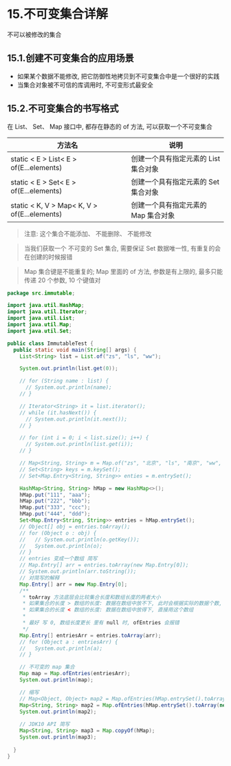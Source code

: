 # 15.不可变集合详解

不可以被修改的集合

## 15.1.创建不可变集合的应用场景

* 如果某个数据不能修改, 把它防御性地拷贝到不可变集合中是一个很好的实践
* 当集合对象被不可信的库调用时, 不可变形式最安全

## 15.2.不可变集合的书写格式

在 List、 Set、 Map 接口中, 都存在静态的 of 方法, 可以获取一个不可变集合

方法名 | 说明
-- | --
static < E > List< E > of(E...elements) | 创建一个具有指定元素的 List 集合对象
static < E > Set< E > of(E...elements) | 创建一个具有指定元素的 Set 集合对象
static < K, V > Map< K, V > of(E...elements) | 创建一个具有指定元素的 Map 集合对象

> 注意: 这个集合不能添加、 不能删除、 不能修改

> 当我们获取一个 不可变的 Set 集合, 需要保证 Set 数据唯一性, 有重复的会在创建的时候报错

> Map 集合键是不能重复的; Map 里面的 of 方法, 参数是有上限的, 最多只能传递 20 个参数, 10 个键值对

```java
package src.immutable;

import java.util.HashMap;
import java.util.Iterator;
import java.util.List;
import java.util.Map;
import java.util.Set;

public class ImmutableTest {
  public static void main(String[] args) {
    List<String> list = List.of("zs", "ls", "ww");

    System.out.println(list.get(0));

    // for (String name : list) {
      // System.out.println(name);
    // }

    // Iterator<String> it = list.iterator();
    // while (it.hasNext()) {
      // System.out.println(it.next());
    // }

    // for (int i = 0; i < list.size(); i++) {
      // System.out.println(list.get(i));
    // }

    // Map<String, String> m = Map.of("zs", "北京", "ls", "南京", "ww", "河北"); // key: zs, value: 北京
    // Set<String> keys = m.keySet();
    // Set<Map.Entry<String, String>> enties = m.entrySet();

    HashMap<String, String> hMap = new HashMap<>();
    hMap.put("111", "aaa");
    hMap.put("222", "bbb");
    hMap.put("333", "ccc");
    hMap.put("444", "ddd");
    Set<Map.Entry<String, String>> entries = hMap.entrySet();
    // Object[] obj = entries.toArray();
    // for (Object o : obj) {
    //   // System.out.println(o.getKey());
    //   System.out.println(o);
    // }
    // entries 变成一个数组 简写
    // Map.Entry[] arr = entries.toArray(new Map.Entry[0]);
    // System.out.println(arr.toString());
    // 对简写的解释
    Map.Entry[] arr = new Map.Entry[0];
    /**
     * toArray 方法底层会比较集合长度和数组长度的两者大小
     * 如果集合的长度 > 数组的长度: 数据在数组中放不下, 此时会根据实际的数据个数, 创建新的数组
     * 如果集合的长度 < 数组的长度: 数据在数组中放得下, 直接用这个数组
     * 
     * 最好 写 0, 数组长度更长 里有 null 时, ofEntries 会报错
     */
    Map.Entry[] entriesArr = entries.toArray(arr);
    // for (Object a : entriesArr) {
    //   System.out.println(a);
    // }

    // 不可变的 map 集合
    Map map = Map.ofEntries(entriesArr);
    System.out.println(map);

    // 缩写
    // Map<Object, Object> map2 = Map.ofEntries(hMap.entrySet().toArray(new Map.Entry[0]));
    Map<String, String> map2 = Map.ofEntries(hMap.entrySet().toArray(new Map.Entry[0]));
    System.out.println(map2);
  
    // JDK10 API 简写
    Map<String, String> map3 = Map.copyOf(hMap);
    System.out.println(map3);
    
  }
}
```

